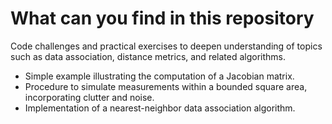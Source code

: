 # What can you find in this repository
Code challenges and practical exercises to deepen understanding of topics such as data association, distance metrics, and related algorithms.

* Simple example illustrating the computation of a Jacobian matrix.
* Procedure to simulate measurements within a bounded square area, incorporating clutter and noise.
* Implementation of a nearest-neighbor data association algorithm.
